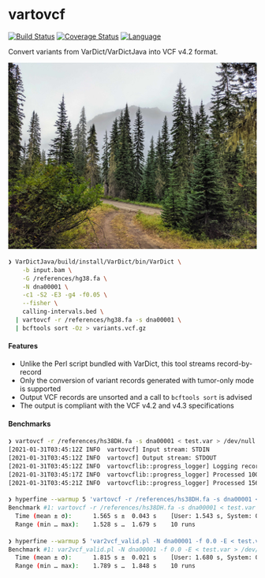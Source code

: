 # vartovcf

[![Build Status](https://github.com/clintval/vartovcf/workflows/CI/badge.svg)](https://github.com/clintval/vartovcf/actions)
[![Coverage Status](https://coveralls.io/repos/github/clintval/vartovcf/badge.svg?branch=main)](https://coveralls.io/github/clintval/vartovcf?branch=main)
[![Language](https://img.shields.io/badge/language-rust-a72144.svg)](https://www.rust-lang.org/)

Convert variants from VarDict/VarDictJava into VCF v4.2 format.

![The Pacific Northwest - Fish Lake](docs/cover.jpg)

```bash
❯ VarDictJava/build/install/VarDict/bin/VarDict \
    -b input.bam \
    -G /references/hg38.fa \
    -N dna00001 \
    -c1 -S2 -E3 -g4 -f0.05 \
    --fisher \
    calling-intervals.bed \
  | vartovcf -r /references/hg38.fa -s dna00001 \
  | bcftools sort -Oz > variants.vcf.gz
```

#### Features

- Unlike the Perl script bundled with VarDict, this tool streams record-by-record
- Only the conversion of variant records generated with tumor-only mode is supported
- Output VCF records are unsorted and a call to `bcftools sort` is advised
- The output is compliant with the VCF v4.2 and v4.3 specifications

#### Benchmarks

```bash
❯ vartovcf -r /references/hs38DH.fa -s dna00001 < test.var > /dev/null
[2021-01-31T03:45:12Z INFO  vartovcf] Input stream: STDIN
[2021-01-31T03:45:12Z INFO  vartovcf] Output stream: STDOUT
[2021-01-31T03:45:12Z INFO  vartovcflib::progress_logger] Logging records started at: 2021-01-30 22:45:12.
[2021-01-31T03:45:17Z INFO  vartovcflib::progress_logger] Processed 100000 variant records. Elapsed time: 00:00:05. Time of last 100000 variant records: 00:00:05
[2021-01-31T03:45:21Z INFO  vartovcflib::progress_logger] Processed 156471 variant records. Elapsed time: 00:00:08. Time of last 56471 variant records: 00:00:03

❯ hyperfine --warmup 5 'vartovcf -r /references/hs38DH.fa -s dna00001 < test.var > /dev/null'
Benchmark #1: vartovcf -r /references/hs38DH.fa -s dna00001 < test.var > /dev/null
  Time (mean ± σ):      1.565 s ±  0.043 s    [User: 1.543 s, System: 0.019 s]
  Range (min … max):    1.528 s …  1.679 s    10 runs

❯ hyperfine --warmup 5 'var2vcf_valid.pl -N dna00001 -f 0.0 -E < test.var > /dev/null'
Benchmark #1: var2vcf_valid.pl -N dna00001 -f 0.0 -E < test.var > /dev/null
  Time (mean ± σ):      1.815 s ±  0.021 s    [User: 1.680 s, System: 0.128 s]
  Range (min … max):    1.789 s …  1.848 s    10 runs
```
